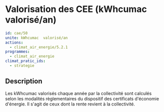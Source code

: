 # Valorisation des CEE (kWhcumac  valorisé/an)
```yaml
id: cae/50
unite: kWhcumac  valorisé/an
actions:
  - climat_air_energie/5.2.1
programmes:
  - climat_air_energie
climat_pratic_ids:
  - strategie
```
## Description
Les kWhcumac valorisés chaque année par la collectivité sont calculés selon les modalités règlementaires du dispositif des certificats d'économie d'énergie. Il s'agit de ceux dont la rente revient à la collectivité.




